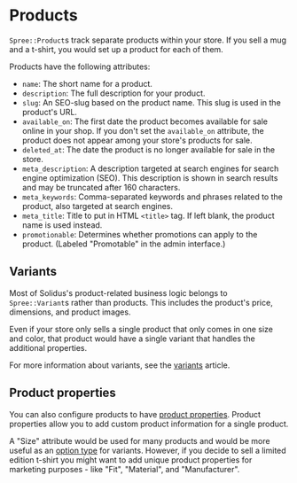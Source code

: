 # Products

`Spree::Product`s track separate products within your store. If you sell a mug
and a t-shirt, you would set up a product for each of them.

Products have the following attributes:

- `name`: The short name for a product.
- `description`: The full description for your product.
- `slug`: An SEO-slug based on the product name. This slug is used in the
  product's URL.
- `available_on`: The first date the product becomes available for sale online
  in your shop. If you don't set the `available_on` attribute, the product does
  not appear among your store's products for sale.
- `deleted_at`: The date the product is no longer available for sale in the
   store.
- `meta_description`: A description targeted at search engines for search engine
   optimization (SEO). This description is shown in search results and may be
   truncated after 160 characters.
- `meta_keywords`: Comma-separated keywords and phrases related to the product,
   also targeted at search engines.
- `meta_title`: Title to put in HTML `<title>` tag. If left blank, the product
   name is used instead.
- `promotionable`: Determines whether promotions can apply to the product.
  (Labeled "Promotable" in the admin interface.)

## Variants

Most of Solidus's product-related business logic belongs to `Spree::Variant`s
rather than products. This includes the product's price, dimensions, and product
images.

Even if your store only sells a single product that only comes in one size and
color, that product would have a single variant that handles the additional
properties.

For more information about variants, see the [variants](variants.md) article.

## Product properties

You can also configure products to have [product
properties](product-properties.md). Product properties allow you to add custom
product information for a single product.

A "Size" attribute would be used for many products and would be more useful as
an [option type](variants.md#option-types) for variants. However, if you decide
to sell a limited edition t-shirt you might want to add unique product
properties for marketing purposes - like "Fit", "Material", and "Manufacturer".

